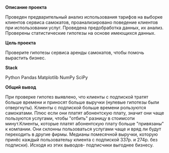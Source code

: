 **Описание проекта**

Проведен предварительный анализ использования тарифов на выборке клиентов сервиса самокатов, проанализировано поведение клиентов при использовании услуг. Проведена предобработка
данных, их анализ. Проверены статистические гипотезы на основе имеющихся данных.

**Цель проекта**

Проверите гипотезы сервиса аренды самокатов, чтобы помочь вырастить бизнес.

**Stack**

Python
Pandas
Matplotlib
NumPy
SciPy

**Общий вывод**

При проверке гипотез выявлено, что клиенты с подпиской тратят больше времени и приносят больше выручки (нулевые гипотезы были отвергнуты). Клиенты с подпиской больше времени рользуются самокатами. Плюс если они платят абонентскую плату, значит они чаще пользуются услугами, чтобы "отбить" разницу в стоимсоти минут.Клиенты, которые платят абонентскую плату больше "привязаны" к компании. Они склонны пользоваться услугами чаще и вряд ли будут переходить в другие фирмы. Медианы помесячной выручки, которую принёс каждый пользовательу клиента с подпиской 337р. и 274р. без подписки). Исходя из этих выводов- подписчики выгоднее бизнесу.

